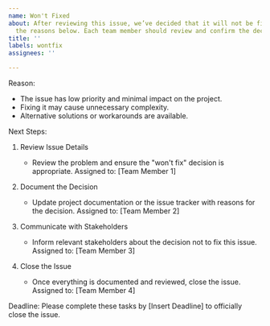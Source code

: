```yaml
---
name: Won't Fixed
about: After reviewing this issue, we’ve decided that it will not be fixed due to
  the reasons below. Each team member should review and confirm the decision.
title: ''
labels: wontfix
assignees: ''

---
```


Reason:
* The issue has low priority and minimal impact on the project.
* Fixing it may cause unnecessary complexity.
* Alternative solutions or workarounds are available.

Next Steps:
1. Review Issue Details
   * Review the problem and ensure the "won't fix" decision is appropriate.
Assigned to: [Team Member 1]

2. Document the Decision
   * Update project documentation or the issue tracker with reasons for the decision.
Assigned to: [Team Member 2]

3. Communicate with Stakeholders
   * Inform relevant stakeholders about the decision not to fix this issue.
Assigned to: [Team Member 3]

4. Close the Issue
   * Once everything is documented and reviewed, close the issue.
Assigned to: [Team Member 4]

Deadline:
Please complete these tasks by [Insert Deadline] to officially close the issue.
